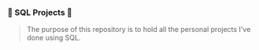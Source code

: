 ###  📑 SQL Projects  📑 
> The purpose of this repository is to hold all the personal projects I've done using SQL.
